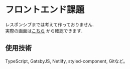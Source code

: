 # フロントエンド課題
レスポンシブまでは考えて作っておりません.  
実際の画面は[こちら](https://eloquent-dijkstra-e89a0b.netlify.com/) から確認できます.

## 使用技術
TypeScript, GatsbyJS, Netlify, styled-component, Gitなど。
